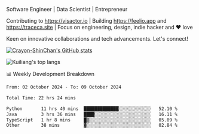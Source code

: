 Software Engineer | Data Scientist | Entrepreneur

Contributing to https://visactor.io | Building https://feelio.app and https://traceca.site | Focus on engineering, design, indie hacker and ❤️ love

Keen on innovative collaborations and tech advancements. Let's connect!

[![Crayon-ShinChan's GitHub stats](https://github-readme-stats.vercel.app/api?username=mengxi-ream)](https://github.com/anuraghazra/github-readme-stats)

![Kuiliang's top langs](https://github-readme-stats.vercel.app/api/top-langs?username=mengxi-ream&&hide=tex,jupyter%20notebook,mdx,scss)

📊 Weekly Development Breakdown

<!--START_SECTION:waka-->

```txt
From: 02 October 2024 - To: 09 October 2024

Total Time: 22 hrs 24 mins

Python       11 hrs 40 mins  █████████████░░░░░░░░░░░░   52.10 %
Java         3 hrs 36 mins   ████░░░░░░░░░░░░░░░░░░░░░   16.11 %
TypeScript   1 hr 8 mins     █▒░░░░░░░░░░░░░░░░░░░░░░░   05.09 %
Other        38 mins         ▓░░░░░░░░░░░░░░░░░░░░░░░░   02.84 %
```

<!--END_SECTION:waka-->
